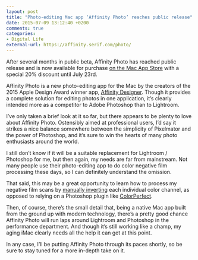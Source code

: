 ```yaml
---
layout: post
title: "Photo-editing Mac app ‘Affinity Photo’ reaches public release"
date: 2015-07-09 13:12:40 +0200
comments: true
categories: 
- Digital Life
external-url: https://affinity.serif.com/photo/
---
```


After several months in public beta, Affinity Photo has reached public release and is now available for purchase [on the Mac App Store](https://affinity.serif.com/buy-photo/?ct=web-referral) with a special 20% discount until July 23rd.

Affinity Photo is a new photo-editing app for the Mac by the creators of the 2015 Apple Design Award winner app, [Affinity Designer](https://affinity.serif.com/designer/). Though it provides a complete solution for editing photos in one application, it’s clearly intended more as a competitor to Adobe Photoshop than to Lightroom.

I’ve only taken a brief look at it so far, but there appears to be plenty to love about Affinity Photo. Ostensibly aimed at professional users, I’d say it strikes a nice balance somewhere between the simplicity of Pixelmator and the power of Photoshop, and it’s sure to win the hearts of many photo enthusiasts around the world.

I still don’t know if it will be a suitable replacement for Lightroom / Photoshop for me, but then again, my needs are far from mainstream. Not many people use their photo-editing app to do color negative film processing these days, so I can definitely understand the omission.  

That said, this may be a great opportunity to learn how to process my negative film scans by [manually inverting](http://mfphotography.ca/blog/2015/3/23/colour-film-scanning-revisited-part-2) each individual color channel, as opposed to relying on a Photoshop plugin like [ColorPerfect](http://www.colorneg.com/colorperfect.html?lang=en).

Then, of course, there’s the small detail that, being a native Mac app built from the ground up with modern technology, there’s a pretty good chance Affinity Photo will run laps around Lightroom and Photoshop in the performance department. And though it’s still working like a champ, my aging iMac clearly needs all the help it can get at this point.

In any case, I’ll be putting Affinity Photo through its paces shortly, so be sure to stay tuned for a more in-depth take on it.
